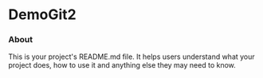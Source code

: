 DemoGit2
========

### About

This is your project's README.md file. It helps users understand what your
project does, how to use it and anything else they may need to know.